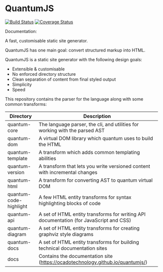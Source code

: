 # QuantumJS

[![Build Status](https://travis-ci.org/ocadotechnology/quantumjs.svg?branch=master)](https://travis-ci.org/ocadotechnology/quantumjs)
[![Coverage Status](https://coveralls.io/repos/github/ocadotechnology/quantumjs/badge.svg)](https://coveralls.io/github/ocadotechnology/quantumjs)

Documentation: <link goes here>

A fast, customisable static site generator.

QuantumJS has one main goal: convert structured markup into HTML.

QuantumJS is a static site generator with the following design goals:

 - Extensible & customisable
 - No enforced directory structure
 - Clean separation of content from final styled output
 - Simplicity
 - Speed

This repository contains the parser for the language along with some common transforms:

|Directory|Description|
|----------|-----------|
| quantum-core | The language parser, the cli, and utilities for working with the parsed AST |
| quantum-dom | A virtual DOM library which quantum uses to build the HTML |
| quantum-template | A transform which adds common templating abilities |
| quantum-version | A transform that lets you write versioned content with incremental changes |
| quantum-html | A transform for converting AST to quantum virtual DOM |
| quantum-code-highlight | A few HTML entity transforms for syntax highlighting blocks of code |
| quantum-api | A set of HTML entity transforms for writing API documentation (for JavaScript and CSS) |
| quantum-diagram | A set of HTML entity transforms for creating graphviz style diagrams |
| quantum-docs | A set of HTML entity transforms for building technical documentation sites |
| docs | Contains the documentation site (https://ocadotechnology.github.io/quantumjs/) |
